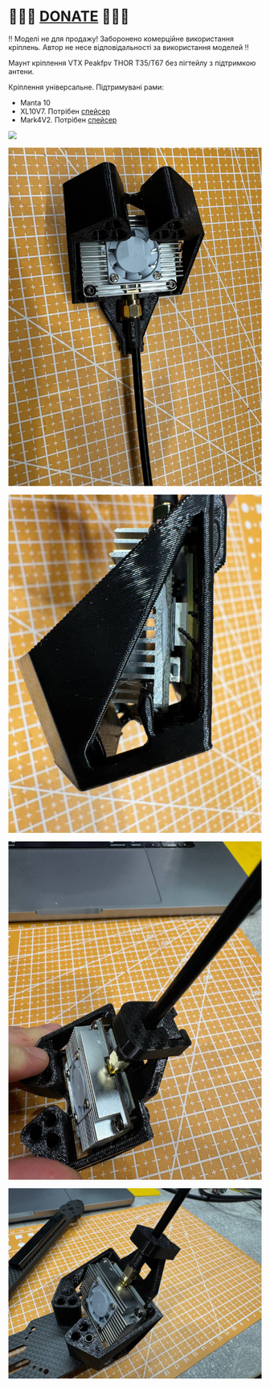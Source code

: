 
# 🍩🍩🍩 [DONATE](https://send.monobank.ua/jar/8GPxyGjM8E) 🍩🍩🍩

‼️ Моделі не для продажу! Заборонено комерційне використання кріплень. Автор не несе відповідальності за використання моделей ‼️


Маунт кріплення VTX Peakfpv THOR T35/T67 без пігтейлу з підтримкою антени.

Кріплення універсальне. Підтримувані рами:

- Manta 10
- XL10V7. Потрібен [спейсер](xl10v7_spacer.stl)
- Mark4V2. Потрібен [спейсер](mark4v2_spacer.stl)


![](/FPV_ANT_mount/THOR_vtx_mount/media/1.jpg)

![](/FPV_ANT_mount/THOR_vtx_mount/media/2.jpg)

![](/FPV_ANT_mount/THOR_vtx_mount/media/3.jpg)

![](/FPV_ANT_mount/THOR_vtx_mount/media/4.jpg)

![](/FPV_ANT_mount/THOR_vtx_mount/media/5.jpg)

